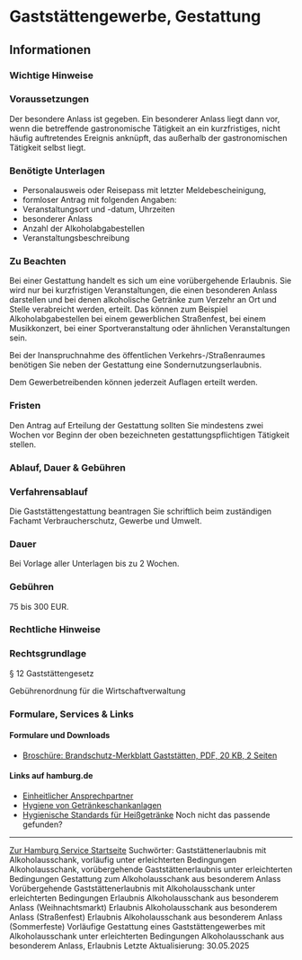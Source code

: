 Gaststättengewerbe, Gestattung
==============================
Informationen
-------------
### Wichtige Hinweise
### Voraussetzungen
Der besondere Anlass ist gegeben. Ein besonderer Anlass liegt dann vor, wenn die betreffende gastronomische Tätigkeit an ein kurzfristiges, nicht häufig auftretendes Ereignis anknüpft, das außerhalb der gastronomischen Tätigkeit selbst liegt.
### Benötigte Unterlagen
* Personalausweis oder Reisepass mit letzter Meldebescheinigung,
* formloser Antrag mit folgenden Angaben:
* Veranstaltungsort und -datum, Uhrzeiten
* besonderer Anlass
* Anzahl der Alkoholabgabestellen
* Veranstaltungsbeschreibung
### Zu Beachten
Bei einer Gestattung handelt es sich um eine vorübergehende Erlaubnis. Sie wird nur bei kurzfristigen Veranstaltungen, die einen besonderen Anlass darstellen und bei denen alkoholische Getränke zum Verzehr an Ort und Stelle verabreicht werden, erteilt. Das können zum Beispiel Alkoholabgabestellen bei einem gewerblichen Straßenfest, bei einem Musikkonzert, bei einer Sportveranstaltung oder ähnlichen Veranstaltungen sein.  
  
Bei der Inanspruchnahme des öffentlichen Verkehrs-/Straßenraumes benötigen Sie neben der Gestattung eine Sondernutzungserlaubnis.  
  
Dem Gewerbetreibenden können jederzeit Auflagen erteilt werden.
### Fristen
Den Antrag auf Erteilung der Gestattung sollten Sie mindestens zwei Wochen vor Beginn der oben bezeichneten gestattungspflichtigen Tätigkeit stellen.
### Ablauf, Dauer & Gebühren
### Verfahrensablauf
Die Gaststättengestattung beantragen Sie schriftlich beim zuständigen Fachamt Verbraucherschutz, Gewerbe und Umwelt.
### Dauer
Bei Vorlage aller Unterlagen bis zu 2 Wochen.
### Gebühren
75 bis 300 EUR.
### Rechtliche Hinweise
### Rechtsgrundlage
§ 12 Gaststättengesetz  
  
Gebührenordnung für die Wirtschaftverwaltung
### Formulare, Services & Links
#### Formulare und Downloads
* [Broschüre: Brandschutz-Merkblatt Gaststätten, PDF, 20 KB, 2 Seiten](https://fhh1.hamburg.de/Dibis/form/pdf/WI-Sonder2.pdf)
#### Links auf hamburg.de
* [Einheitlicher Ansprechpartner](https://www.hamburg.de/politik-und-verwaltung/behoerden/bwi/services/einheitlicher-ansprechpartner)
* [Hygiene von Getränkeschankanlagen](https://www.hamburg.de/pressearchiv-fhh/4309816/2014-05-09-bgv-hygieneregeln-schankanlagen/)
* [Hygienische Standards für Heißgetränke](https://www.hamburg.de/lebensmittel/9754308/heissgetraenke/)
Noch nicht das passende gefunden?
---------------------------------
 [Zur Hamburg Service Startseite](/service/)
Suchwörter: Gaststättenerlaubnis mit Alkoholausschank, vorläufig unter erleichterten Bedingungen Alkoholausschank, vorübergehende Gaststättenerlaubnis unter erleichterten Bedingungen Gestattung zum Alkoholausschank aus besonderem Anlass Vorübergehende Gaststättenerlaubnis mit Alkoholausschank unter erleichterten Bedingungen Erlaubnis Alkoholausschank aus besonderem Anlass (Weihnachtsmarkt) Erlaubnis Alkoholausschank aus besonderem Anlass (Straßenfest) Erlaubnis Alkoholausschank aus besonderem Anlass (Sommerfeste) Vorläufige Gestattung eines Gaststättengewerbes mit Alkoholausschank unter erleichterten Bedingungen Alkoholausschank aus besonderem Anlass, Erlaubnis
Letzte Aktualisierung: 30.05.2025